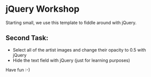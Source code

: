 # jQuery Workshop
Starting small, we use this template to fiddle around with jQuery.

## Second Task:
- Select all of the artist images and change their opacity to 0.5 with jQuery
- Hide the text field with jQuery (just for learning purposes)

Have fun :-)